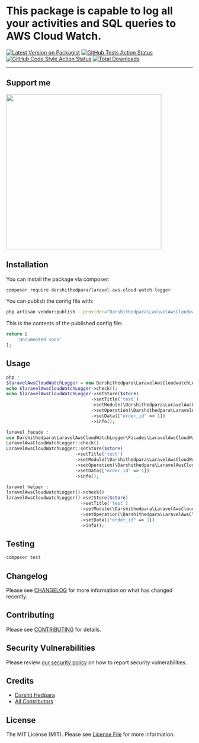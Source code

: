 # This package is capable to log all your activities and SQL queries to AWS Cloud Watch.

[![Latest Version on Packagist](https://img.shields.io/packagist/v/darshithedpara/laravel-aws-cloud-watch-logger.svg?style=flat-square)](https://packagist.org/packages/darshithedpara/laravel-aws-cloud-watch-logger)
[![GitHub Tests Action Status](https://img.shields.io/github/workflow/status/darshithedpara/laravel-aws-cloud-watch-logger/run-tests?label=tests)](https://github.com/darshithedpara/laravel-aws-cloud-watch-logger/actions?query=workflow%3Arun-tests+branch%3Amain)
[![GitHub Code Style Action Status](https://img.shields.io/github/workflow/status/darshithedpara/laravel-aws-cloud-watch-logger/Check%20&%20fix%20styling?label=code%20style)](https://github.com/darshithedpara/laravel-aws-cloud-watch-logger/actions?query=workflow%3A"Check+%26+fix+styling"+branch%3Amain)
[![Total Downloads](https://img.shields.io/packagist/dt/darshithedpara/laravel-aws-cloud-watch-logger.svg?style=flat-square)](https://packagist.org/packages/darshithedpara/laravel-aws-cloud-watch-logger)

---

## Support me

[<img src="" width="419px" />](link)




## Installation

You can install the package via composer:

```bash
composer require darshithedpara/laravel-aws-cloud-watch-logger
```

[comment]: <> (You can publish and run the migrations with:)

[comment]: <> (```bash)

[comment]: <> (php artisan vendor:publish --provider="Darshithedpara\LaravelAwsCloudwatchLogger\LaravelAwsCloudwatchLoggerServiceProvider" --tag="laravel-aws-cloud-watch-logger-migrations")

[comment]: <> (php artisan migrate)

[comment]: <> (```)

You can publish the config file with:
```bash
php artisan vendor:publish --provider="Darshithedpara\LaravelAwsCloudwatchLogger\LaravelAwsCloudwatchLoggerServiceProvider" --tag="laravel-aws-cloud-watch-logger-config"
```

This is the contents of the published config file:

```php
return [
    'Documented soon'
];
```

## Usage

```php
php :
$laravelAwsCloudWatchLogger = new Darshithedpara\LaravelAwsCloudwatchLogger();
echo $laravelAwsCloudWatchLogger->check();
echo $laravelAwsCloudWatchLogger->setStore($store)
                                ->setTitle('test')
                                ->setModule(\Darshithedpara\LaravelAwsCloudWatchLogger\Types\Modules::ORDER)
                                ->setOperation(\Darshithedpara\LaravelAwsCloudWatchLogger\Types\Operations::CREATE)
                                ->setData(["order_id" => 1])
                                ->info();

laravel facade :
use Darshithedpara\LaravelAwsCloudWatchLogger\Facades\LaravelAwsCloudWatchLogger;
LaravelAwsCloudWatchLogger::check()
LaravelAwsCloudWatchLogger::setStore($store)
                          ->setTitle('test')
                          ->setModule(\Darshithedpara\LaravelAwsCloudWatchLogger\Types\Modules::ORDER)
                          ->setOperation(\Darshithedpara\LaravelAwsCloudWatchLogger\Types\Operations::CREATE)
                          ->setData(["order_id" => 1])
                          ->info();

laravel helper :
laravelAwsCloudwatchLogger()->check()
laravelAwsCloudwatchLogger()->setStore($store)
                            ->setTitle('test')
                            ->setModule(\Darshithedpara\LaravelAwsCloudWatchLogger\Types\Modules::ORDER)
                            ->setOperation(\Darshithedpara\LaravelAwsCloudWatchLogger\Types\Operations::CREATE)
                            ->setData(["order_id" => 1])
                            ->info();
```

## Testing

```bash
composer test
```

## Changelog

Please see [CHANGELOG](CHANGELOG.md) for more information on what has changed recently.

## Contributing

Please see [CONTRIBUTING](.github/CONTRIBUTING.md) for details.

## Security Vulnerabilities

Please review [our security policy](../../security/policy) on how to report security vulnerabilities.

## Credits

- [Darshit Hedpara](https://github.com/darshithedpara)
- [All Contributors](../../contributors)

## License

The MIT License (MIT). Please see [License File](LICENSE.md) for more information.
